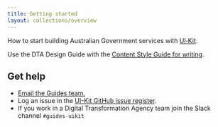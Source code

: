 ```yaml
---
title: Getting started
layout: collections/overview
---
```


<p class="abstract">How to start building Australian Government services with <a href="https://github.com/AusDTO/gov-au-ui-kit" rel="external">UI&#8209;Kit</a>.</p>

Use the DTA Design Guide with the <a href="http://content-style-guide.apps.staging.digital.gov.au/" rel="external">Content Style Guide for writing</a>.

## Get help

- [Email the Guides team.](mailto:guides@digital.gov.au)
- Log an issue in the <a href="https://github.com/AusDTO/gov-au-ui-kit/issues" rel="external">UI-Kit GitHub issue register</a>.
- If you work in a Digital Transformation Agency team join the Slack channel  `#guides-uikit`
